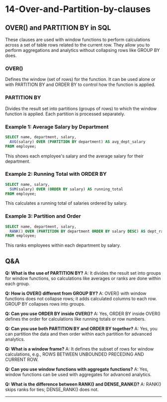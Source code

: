 # 14-Over-and-Partition-by-clauses


## OVER() and PARTITION BY in SQL
These clauses are used with window functions to perform calculations across a set of table rows related to the current row. They allow you to perform aggregations and analytics without collapsing rows like GROUP BY does.


### OVER()
Defines the window (set of rows) for the function. It can be used alone or with PARTITION BY and ORDER BY to control how the function is applied.


### PARTITION BY
Divides the result set into partitions (groups of rows) to which the window function is applied. Each partition is processed separately.


### Example 1: Average Salary by Department
```sql
SELECT name, department, salary,
  AVG(salary) OVER (PARTITION BY department) AS avg_dept_salary
FROM employee;
```
This shows each employee's salary and the average salary for their department.

### Example 2: Running Total with ORDER BY
```sql
SELECT name, salary,
  SUM(salary) OVER (ORDER BY salary) AS running_total
FROM employee;
```
This calculates a running total of salaries ordered by salary.

### Example 3: Partition and Order
```sql
SELECT name, department, salary,
  RANK() OVER (PARTITION BY department ORDER BY salary DESC) AS dept_rank
FROM employee;
```
This ranks employees within each department by salary.


## Q&A
**Q: What is the use of PARTITION BY?**
A: It divides the result set into groups for window functions, so calculations like averages or ranks are done within each group.

**Q: How is OVER() different from GROUP BY?**
A: OVER() with window functions does not collapse rows; it adds calculated columns to each row. GROUP BY collapses rows into groups.

**Q: Can you use ORDER BY inside OVER()?**
A: Yes, ORDER BY inside OVER() defines the order for calculations like running totals or row numbers.

**Q: Can you use both PARTITION BY and ORDER BY together?**
A: Yes, you can partition the data and then order within each partition for advanced analytics.

**Q: What is a window frame?**
A: It defines the subset of rows for window calculations, e.g., ROWS BETWEEN UNBOUNDED PRECEDING AND CURRENT ROW.

**Q: Can you use window functions with aggregate functions?**
A: Yes, window functions can be used with aggregates for advanced analytics.

**Q: What is the difference between RANK() and DENSE_RANK()?**
A: RANK() skips ranks for ties; DENSE_RANK() does not.


---

